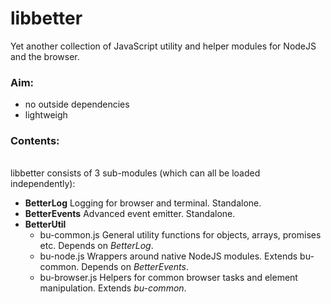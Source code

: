 # libbetter
Yet another collection of JavaScript utility and helper modules for NodeJS and the browser. 

### Aim:
 - no outside dependencies
 - lightweigh

### Contents:<pre>
libbetter consists of 3 sub-modules (which can all be loaded independently):
- <b>BetterLog</b>       Logging for browser and terminal. Standalone.
- <b>BetterEvents</b>    Advanced event emitter. Standalone.
- <b>BetterUtil</b>
   - bu-common.js      General utility functions for objects, arrays, promises etc. Depends on <i>BetterLog</i>.
   - bu-node.js        Wrappers around native NodeJS modules. Extends bu-common. Depends on <i>BetterEvents</i>.
   - bu-browser.js     Helpers for common browser tasks and element manipulation. Extends <i>bu-common</i>.
</pre>


